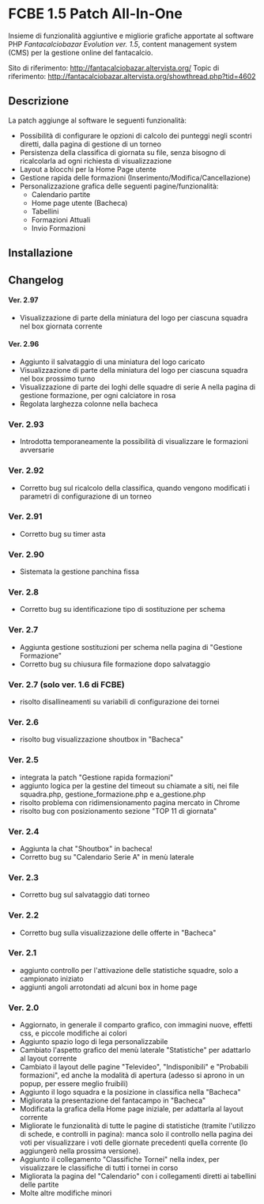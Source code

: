 # FCBE 1.5 Patch All-In-One

Insieme di funzionalità aggiuntive e migliorie grafiche apportate al software PHP *Fantacalciobazar Evolution ver. 1.5*, content management system (CMS) per la gestione online del fantacalcio.

Sito di riferimento: http://fantacalciobazar.altervista.org/
Topic di riferimento: http://fantacalciobazar.altervista.org/showthread.php?tid=4602

## Descrizione
La patch aggiunge al software le seguenti funzionalità:
* Possibilità di configurare le opzioni di calcolo dei punteggi negli scontri diretti, dalla pagina di gestione di un torneo
* Persistenza della classifica di giornata su file, senza bisogno di ricalcolarla ad ogni richiesta di visualizzazione
* Layout a blocchi per la Home Page utente
* Gestione rapida delle formazioni (Inserimento/Modifica/Cancellazione)
* Personalizzazione grafica delle seguenti pagine/funzionalità:
  * Calendario partite
  * Home page utente (Bacheca)
  * Tabellini
  * Formazioni Attuali
  * Invio Formazioni

## Installazione

## Changelog

#### Ver. 2.97
- Visualizzazione di parte della miniatura del logo per ciascuna squadra nel box giornata corrente
#### Ver. 2.96
- Aggiunto il salvataggio di una miniatura del logo caricato
- Visualizzazione di parte della miniatura del logo per ciascuna squadra nel box prossimo turno
- Visualizzazione di parte dei loghi delle squadre di serie A nella pagina di gestione formazione, per ogni calciatore in rosa
- Regolata larghezza colonne nella bacheca
### Ver. 2.93
- Introdotta temporaneamente la possibilità di visualizzare le formazioni avversarie
### Ver. 2.92
- Corretto bug sul ricalcolo della classifica, quando vengono modificati i parametri di configurazione di un torneo
### Ver. 2.91
- Corretto bug su timer asta
### Ver. 2.90
- Sistemata la gestione panchina fissa
### Ver. 2.8
- Corretto bug su identificazione tipo di sostituzione per schema
### Ver. 2.7
- Aggiunta gestione sostituzioni per schema nella pagina di "Gestione Formazione"
- Corretto bug su chiusura file formazione dopo salvataggio
### Ver. 2.7 (solo ver. 1.6 di FCBE)
- risolto disallineamenti su variabili di configurazione dei tornei
### Ver. 2.6
- risolto bug visualizzazione shoutbox in "Bacheca"
### Ver. 2.5
- integrata la patch "Gestione rapida formazioni"
- aggiunto logica per la gestine del timeout su chiamate a siti, nei file squadra.php, gestione_formazione.php e a_gestione.php
- risolto problema con ridimensionamento pagina mercato in Chrome
- risolto bug con posizionamento sezione "TOP 11 di giornata"
### Ver. 2.4
- Aggiunta la chat "Shoutbox" in bacheca!
- Corretto bug su "Calendario Serie A" in menù laterale
### Ver. 2.3
- Corretto bug sul salvataggio dati torneo
### Ver. 2.2
- Corretto bug sulla visualizzazione delle offerte in "Bacheca"
### Ver. 2.1
- aggiunto controllo per l'attivazione delle statistiche squadre, solo a campionato iniziato
- aggiunti angoli arrotondati ad alcuni box in home page
### Ver. 2.0
- Aggiornato, in generale il comparto grafico, con immagini nuove, effetti css, e piccole modifiche ai colori    
- Aggiunto spazio logo di lega personalizzabile
- Cambiato l'aspetto grafico del menù laterale "Statistiche" per adattarlo al layout corrente
- Cambiato il layout delle pagine "Televideo", "Indisponibili" e "Probabili formazioni", ed anche la modalità di apertura (adesso si aprono in un popup, per essere meglio fruibili)
- Aggiunto il logo squadra e la posizione in classifica nella "Bacheca"
- Migliorata la presentazione del fantacampo in "Bacheca"
- Modificata la grafica della Home page iniziale, per adattarla al layout corrente
- Migliorate le funzionalità di tutte le pagine di statistiche (tramite l'utilizzo di schede, e controlli in pagina): manca solo il controllo nella pagina dei voti per visualizzare i voti delle giornate precedenti quella corrente (lo aggiungerò nella prossima versione).
- Aggiunto il collegamento "Classifiche Tornei" nella index, per visualizzare le classifiche di tutti i tornei in corso
- Migliorata la pagina del "Calendario" con i collegamenti diretti ai tabellini delle partite
- Molte altre modifiche minori
